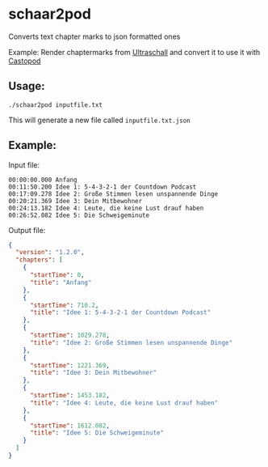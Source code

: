 # schaar2pod

Converts text chapter marks to json formatted ones

Example: Render chaptermarks from [Ultraschall](https://ultraschall.fm/) and convert it to use it with [Castopod](https://castopod.org/)

## Usage: 
`./schaar2pod inputfile.txt`

This will generate a new file called `inputfile.txt.json`

## Example:

Input file:
```
00:00:00.000 Anfang
00:11:50.200 Idee 1: 5-4-3-2-1 der Countdown Podcast
00:17:09.278 Idee 2: Große Stimmen lesen unspannende Dinge
00:20:21.369 Idee 3: Dein Mitbewohner
00:24:13.182 Idee 4: Leute, die keine Lust drauf haben
00:26:52.082 Idee 5: Die Schweigeminute
```

Output file:

```json
{
  "version": "1.2.0",
  "chapters": [
    {
      "startTime": 0,
      "title": "Anfang"
    },
    {
      "startTime": 710.2,
      "title": "Idee 1: 5-4-3-2-1 der Countdown Podcast"
    },
    {
      "startTime": 1029.278,
      "title": "Idee 2: Große Stimmen lesen unspannende Dinge"
    },
    {
      "startTime": 1221.369,
      "title": "Idee 3: Dein Mitbewohner"
    },
    {
      "startTime": 1453.182,
      "title": "Idee 4: Leute, die keine Lust drauf haben"
    },
    {
      "startTime": 1612.082,
      "title": "Idee 5: Die Schweigeminute"
    }
  ]
}
```
